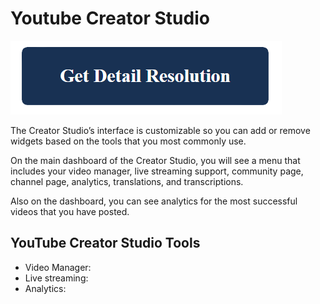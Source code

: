 # Youtube Creator Studio

[![youtube creator studio](blue.png)](https://github.com/metawords/youtube.creator.studio)

The Creator Studio’s interface is customizable so you can add or remove widgets based on the tools that you most commonly use.

On the main dashboard of the Creator Studio, you will see a menu that includes your video manager, live streaming support, community page, channel page, analytics, translations, and transcriptions.

Also on the dashboard, you can see analytics for the most successful videos that you have posted.

## YouTube Creator Studio Tools

* Video Manager:
* Live streaming:
* Analytics:
